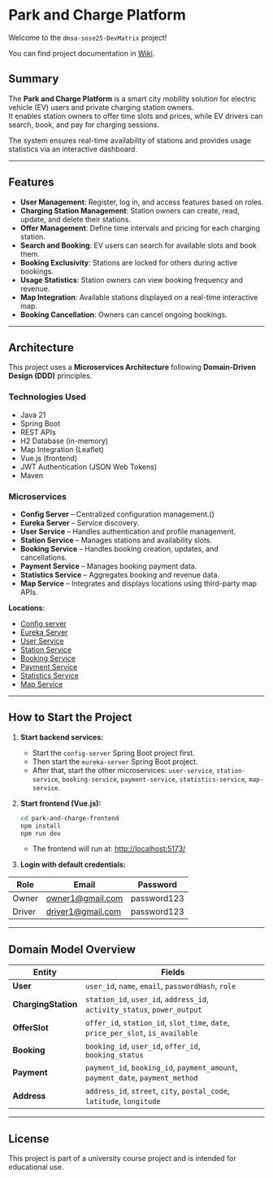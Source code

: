 # Park and Charge Platform

Welcome to the `dmsa-sose25-DevMatrix` project!


You can find project documentation in [Wiki](https://github.com/hadisdelbord/dmsa-sose25-DevMatrix/wiki).

## Summary

The **Park and Charge Platform** is a smart city mobility solution for electric vehicle (EV) users and private charging station owners.\
It enables station owners to offer time slots and prices, while EV drivers can search, book, and pay for charging sessions.

The system ensures real-time availability of stations and provides usage statistics via an interactive dashboard.

---

## Features

- **User Management**: Register, log in, and access features based on roles.
- **Charging Station Management**: Station owners can create, read, update, and delete their stations.
- **Offer Management**: Define time intervals and pricing for each charging station.
- **Search and Booking**: EV users can search for available slots and book them.
- **Booking Exclusivity**: Stations are locked for others during active bookings.
- **Usage Statistics**: Station owners can view booking frequency and revenue.
- **Map Integration**: Available stations displayed on a real-time interactive map.
- **Booking Cancellation**: Owners can cancel ongoing bookings.

---

## Architecture

This project uses a **Microservices Architecture** following **Domain-Driven Design (DDD)** principles.

### Technologies Used

- Java 21
- Spring Boot
- REST APIs
- H2 Database (in-memory)
- Map Integration (Leaflet)
- Vue.js (frontend)
- JWT Authentication (JSON Web Tokens)
- Maven

### Microservices

- **Config Server** – Centralized configuration management.()
- **Eureka Server** – Service discovery.
- **User Service** – Handles authentication and profile management.
- **Station Service** – Manages stations and availability slots.
- **Booking Service** – Handles booking creation, updates, and cancellations.
- **Payment Service** – Manages booking payment data.
- **Statistics Service** – Aggregates booking and revenue data.
- **Map Service** – Integrates and displays locations using third-party map APIs.

**Locations**:
- [Config server](config-server)
- [Eureka Server](eureka-Server)
- [User Service](user-service)
- [Station Service](StationManagementService)
- [Booking Service](booking-service)
- [Payment Service](payment-service)
- [Statistics Service](statistics-service)
- [Map Service](map-service)

---

## How to Start the Project

1. **Start backend services:**

   - Start the `config-server` Spring Boot project first.
   - Then start the `eureka-server` Spring Boot project.
   - After that, start the other microservices: `user-service`, `station-service`, `booking-service`, `payment-service`, `statistics-service`, `map-service`.

2. **Start frontend (Vue.js):**

   ```bash
   cd park-and-charge-frontend
   npm install
   npm run dev
   ```

   - The frontend will run at: [http://localhost:5173/](http://localhost:5173/)

3. **Login with default credentials:**

| Role   | Email                                          | Password    |
| ------ | ---------------------------------------------- | ----------- |
| Owner  | [owner1@gmail.com](mailto\:owner1@gmail.com)   | password123 |
| Driver | [driver1@gmail.com](mailto\:driver1@gmail.com) | password123 |

---

## Domain Model Overview

| Entity              | Fields                                                                            |
| ------------------- | --------------------------------------------------------------------------------- |
| **User**            | `user_id`, `name`, `email`, `passwordHash`, `role`                                |
| **ChargingStation** | `station_id`, `user_id`, `address_id`, `activity_status`, `power_output`          |
| **OfferSlot**     | `offer_id`, `station_id`, `slot_time`, `date`, `price_per_slot`, `is_available`   |
| **Booking**         | `booking_id`, `user_id`, `offer_id`, `booking_status`                             |
| **Payment**         | `payment_id`, `booking_id`, `payment_amount`, `payment_date`, `payment_method`    |
| **Address**         | `address_id`, `street`, `city`, `postal_code`, `latitude`, `longitude` |

---

## License

This project is part of a university course project and is intended for educational use.

